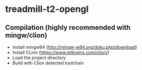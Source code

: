 # treadmill-t2-opengl

## Compilation (highly recommended with mingw/clion)
* Install mingw64 (http://mingw-w64.org/doku.php/download)
* Install CLion (https://www.jetbrains.com/clion/)
* Load the project directory
* Build with Clion detected toolchain

